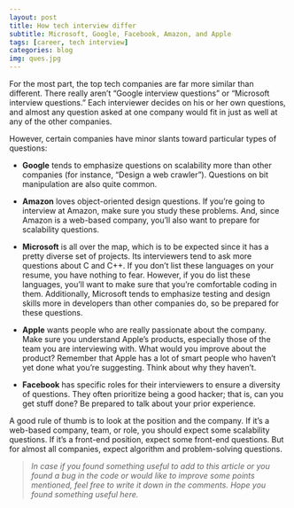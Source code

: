 ```yaml
---
layout: post
title: How tech interview differ
subtitle: Microsoft, Google, Facebook, Amazon, and Apple
tags: [career, tech interview]
categories: blog
img: ques.jpg
---
```


For the most part, the top tech companies are far more similar than different. There really aren’t “Google interview questions” or “Microsoft interview questions.” Each interviewer decides on his or her own questions, and almost any question asked at one company would fit in just as well at any of the other companies.

However, certain companies have minor slants toward particular types of questions:

- **Google** tends to emphasize questions on scalability more than other companies (for instance, “Design a web crawler”). Questions on bit manipulation are also quite common.

- **Amazon** loves object-oriented design questions. If you’re going to interview at Amazon, make sure you study these problems. And, since Amazon is a web-based company, you’ll also want to prepare for scalability questions.

- **Microsoft** is all over the map, which is to be expected since it has a pretty diverse set of projects. Its interviewers tend to ask more questions about C and C++. If you don’t list these languages on your resume, you have nothing to fear. However, if you do list these languages, you’ll want to make sure that you’re comfortable coding in them. Additionally, Microsoft tends to emphasize testing and design skills more in developers than other companies do, so be prepared for these questions.

- **Apple** wants people who are really passionate about the company. Make sure you understand Apple’s products, especially those of the team you are interviewing with. What would you improve about the product? Remember that Apple has a lot of smart people who haven’t yet done what you’re suggesting. Think about why they haven’t.

- **Facebook** has specific roles for their interviewers to ensure a diversity of questions. They often prioritize being a good hacker; that is, can you get stuff done? Be prepared to talk about your prior experience.

A good rule of thumb is to look at the position and the company. If it’s a web-based company, team, or role, you should expect some scalability questions. If it’s a front-end position, expect some front-end questions. But for almost all companies, expect algorithm and problem-solving questions.


> _In case if you found something useful to add to this article or you found a bug in the code or would like to improve some points mentioned, feel free to write it down in the comments. Hope you found something useful here._
